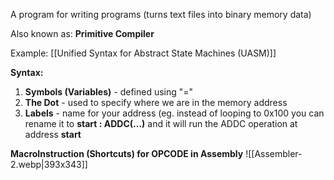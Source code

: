 A program for writing programs (turns text files into binary memory data)

Also known as: **Primitive Compiler**

Example: [[Unified Syntax for Abstract State Machines (UASM)]] 

**Syntax:**
1. **Symbols (Variables)** - defined using "="
2. **The Dot** - used to specify where we are in the memory address
3. **Labels** - name for your address (eg. instead of looping to 0x100 you can rename it to **start : ADDC(...)** and it will run the ADDC operation at address **start**

**MacroInstruction (Shortcuts) for OPCODE in Assembly**
![[Assembler-2.webp|393x343]]

